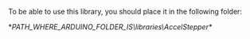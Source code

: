 To be able to use this library, you should place it in the following folder:

**PATH_WHERE_ARDUINO_FOLDER_IS\libraries\AccelStepper\**
